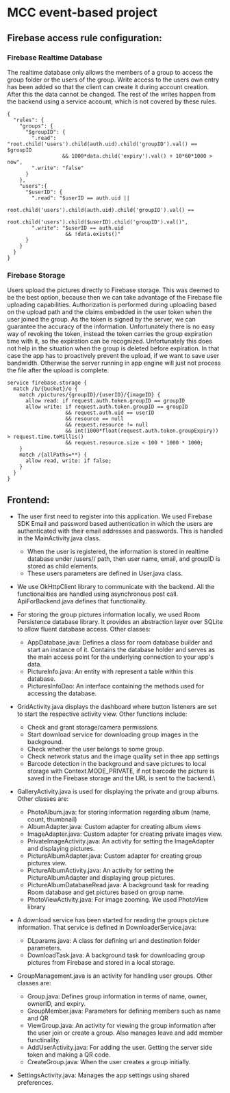 # MCC event-based project

## Firebase access rule configuration:
### Firebase Realtime Database
The realtime database only allows the members of a group to access the group
folder or the users of the group. Write access to the users own entry has
been added so that the client can create it during account creation. After
this the data cannot be changed. The rest of the writes happen from the
backend using a service account, which is not covered by these rules.

    {
      "rules": {
        "groups": {
          "$groupID": {
            ".read": "root.child('users').child(auth.uid).child('groupID').val() == $groupID
                      && 1000*data.child('expiry').val() + 10*60*1000 > now",
            ".write": "false"
          }
        },
        "users":{
          "$userID": {
            ".read": "$userID == auth.uid ||
                      root.child('users').child(auth.uid).child('groupID').val() ==
                      root.child('users').child($userID).child('groupID').val()",
            ".write": "$userID == auth.uid
                       && !data.exists()"
          }
        }
      }
    }

### Firebase Storage
Users upload the pictures directly to Firebase storage. This was deemed to
be the best option, because then we can take advantage of the Firebase
file uploading capabilities. Authorization is performed during uploading
based on the upload path and the claims embedded in the user token when
the user joined the group. As the token is signed by the server, we can
guarantee the accuracy of the information. Unfortunately there is no easy
way of revoking the token, instead the token carries the group expiration
time with it, so the expiration can be recognized. Unfortunately this does
not help in the situation when the group is deleted before expiration.
In that case the app has to proactively prevent the upload, if we want
to save user bandwidth. Otherwise the server running in app engine will
just not process the file after the upload is complete.

    service firebase.storage {
      match /b/{bucket}/o {
        match /pictures/{groupID}/{userID}/{imageID} {
          allow read: if request.auth.token.groupID == groupID
          allow write: if request.auth.token.groupID == groupID
                       && request.auth.uid == userID
                       && resource == null
                       && request.resource != null
                       && int(1000*float(request.auth.token.groupExpiry)) > request.time.toMillis()
                       && request.resource.size < 100 * 1000 * 1000;
        }
        match /{allPaths=**} {
          allow read, write: if false;
        }
      }
    }



## Frontend:

* The user first need to register into this application. We used Firebase SDK Email and password based authentication in which the users are authenticated with their email addresses and passwords. This is handled in the MainActivity.java class.

	- When the user is registered, the information is stored in realtime database under /users/<userID>/ path, then user name, email, and groupID is stored as child elements.
	- These users parameters are defined in User.java class.

* We use OkHttpClient library to communicate with the backend. All the functionalities are handled using asynchronous post call. ApiForBackend.java defines that functionality.

* For storing the group pictures information locally, we used Room Persistence database library. It provides an abstraction layer over SQLite to allow fluent database access. Other classes:

	- AppDatabase.java: Defines a class for room database builder and start an instance of it. Contains the database holder and serves as the main access point for the underlying connection to your app's data.
	- PictureInfo.java: An entity with represent a table within this database.
	- PicturesInfoDao: An interface containing the methods used for accessing the database.

* GridActivity.java displays the dashboard where button listeners are set to start the respective activity view. Other functions include:

	- Check and grant storage/camera permissions.
	- Start download service for downloading group images in the background.
	- Check whether the user belongs to some group.
	- Check network status and the image quality set in thee app settings
	- Barcode detection in the background and save pictures to local storage with Context.MODE_PRIVATE, if not barcode the picture is saved in the Firebase storage and the URL is sent to the backend.\

* GalleryActivity.java is used for displaying the private and group albums. Other classes are:

	- PhotoAlbum.java: for storing information regarding album (name, count, thumbnail)
	- AlbumAdapter.java: Custom adapter for creating album views
	- ImageAdapter.java: Custom adapter for creating private images view.
	- PrivateImageActivity.java: An activity for setting the ImageAdapter and displaying pictures.
	- PictureAlbumAdapter.java: Custom adapter for creating group pictures view.
	- PictureAlbumActivity.java: An activity for setting the PictureAlbumAdapter and displaying group pictures.
	- PictureAlbumDatabaseRead.java: A background task for reading Room database and get pictures based on group name.
	- PhotoViewActivity.java: For image zooming. We used PhotoView library
	
* A download service has been started for reading the groups picture information. That service is defined in DownloaderService.java:

	- DLparams.java: A class for defining url and destination folder parameters.
	- DownloadTask.java: A background task for downloading group pictures from Firebase and stored in a local storage.

* GroupManagement.java is an activity for handling user groups. Other classes are:

	- Group.java: Defines group information in terms of name, owner, ownerID, and expiry.
	- GroupMember.java: Parameters for defining members such as name and QR
	- ViewGroup.java: An activity for viewing the group information after the user join or create a group. Also manages leave and add member functinality.
	- AddUserActivity.java: For adding the user. Getting the server side token and making a QR code.
	- CreateGroup.java: When the user creates a group initially.

* SettingsActivity.java: Manages the app settings using shared preferences.
